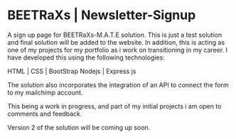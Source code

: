 # BEETRaXs | Newsletter-Signup

A sign up page for BEETRaXs-M.A.T.E solution. 
This is just a test solution and final solution will be added to the website. In addition, this is acting as one of my projects for my portfolio as i work on transitioning 
in my career.
I have developed this using the following technologies:

HTML | CSS | BootStrap
Nodejs | Express js

The solution also incorporates the integration of an API to connect the form to my mailchimp account.

This being a work in progress, and part of my initial projects i am open to comments and feedback.

Version 2 of the solution will be coming up soon.
